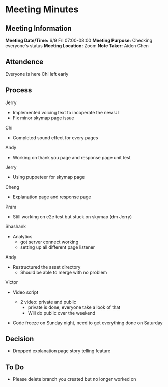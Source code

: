# Meeting Minutes

## Meeting Information

**Meeting Date/Time:** 6/9 Fri 07:00-08:00
**Meeting Purpose:** Checking everyone's status
**Meeting Location:** Zoom
**Note Taker:** Aiden Chen

## Attendence

Everyone is here
Chi left early

## Process

Jerry

- Implemented voicing text to incoperate the new UI
- Fix minor skymap page issue

Chi

- Completed sound effect for every pages

Andy

- Working on thank you page and response page unit test

Jerry

- Using puppeteer for skymap page

Cheng

- Explanation page and response page

Pram

- Still working on e2e test but stuck on skymap (dm Jerry)

Shashank

- Analytics
  - got server connect working
  - setting up all different page listener

Andy

- Restructured the asset directory
  - Should be able to merge with no problem

Victor

- Video script

  - 2 video: private and public
    - private is done, everyone take a look of that
    - Will do public over the weekend

- Code freeze on Sunday night, need to get everything done on Saturday

## Decision

- Dropped explanation page story telling feature

## To Do

- Please delete branch you created but no longer worked on
